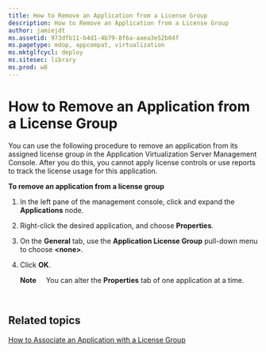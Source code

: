```yaml
---
title: How to Remove an Application from a License Group
description: How to Remove an Application from a License Group
author: jamiejdt
ms.assetid: 973dfb11-b4d1-4b79-8f6a-aaea3e52b04f
ms.pagetype: mdop, appcompat, virtualization
ms.mktglfcycl: deploy
ms.sitesec: library
ms.prod: w8
---
```



# How to Remove an Application from a License Group


You can use the following procedure to remove an application from its assigned license group in the Application Virtualization Server Management Console. After you do this, you cannot apply license controls or use reports to track the license usage for this application.

**To remove an application from a license group**

1.  In the left pane of the management console, click and expand the **Applications** node.

2.  Right-click the desired application, and choose **Properties**.

3.  On the **General** tab, use the **Application License Group** pull-down menu to choose **&lt;none&gt;**.

4.  Click **OK**.

    **Note**  
      You can alter the **Properties** tab of one application at a time.

     

## Related topics


[How to Associate an Application with a License Group](how-to-associate-an-application-with-a-license-group.md)

 

 





